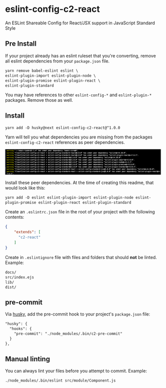 # eslint-config-c2-react

An ESLint Shareable Config for React/JSX support in JavaScript Standard Style

## Pre Install

If your project already has an eslint ruleset that you're converting, remove all eslint dependencies from your `package.json` file.

```
yarn remove babel-eslint eslint \
eslint-plugin-import eslint-plugin-node \
eslint-plugin-promise eslint-plugin-react \
eslint-plugin-standard
``` 

You may have references to other `eslint-config-*` and `eslint-plugin-*` packages. Remove those as well.

## Install
```
yarn add -D husky@next eslint-config-c2-react@^1.0.0
```

Yarn will tell you what dependencies you are missing from the packages `eslint-config-c2-react` references as peer dependencies.

![dependencies](docs/deps.png)

Install these peer dependencies. At the time of creating this readme, that would look like this:

```
yarn add -D eslint eslint-plugin-import eslint-plugin-node eslint-plugin-promise eslint-plugin-react eslint-plugin-standard
```

Create an `.eslintrc.json` file in the root of your project with the following contents:

```json
{
    "extends": [
      "c2-react"
    ]
}
```

Create in `.eslintignore` file with files and folders that should **not** be linted. Example:
```
docs/
src/index.ejs
lib/
dist/
```

## pre-commit

Via [husky](https://github.com/typicode/husky), add the pre-commit hook to your project's `package.json` file:

```
"husky": {
  "hooks": {
    "pre-commit": "./node_modules/.bin/c2-pre-commit"
  }
},
```

## Manual linting
You can always lint your files before you attempt to commit. Example:

```
./node_modules/.bin/eslint src/module/Component.js
```
